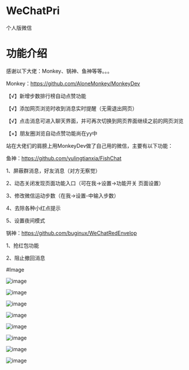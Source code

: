 # WeChatPri
个人版微信

# 功能介绍
感谢以下大佬：Monkey、锅神、鱼神等等。。。

Monkey：https://github.com/AloneMonkey/MonkeyDev

【√】新增步数排行榜自动点赞功能

【√】添加网页浏览时收到消息实时提醒（无需退出网页）

【√】点击消息可进入聊天界面，并可再次切换到网页界面继续之前的网页浏览

【×】朋友圈浏览自动点赞功能尚在yy中

站在大佬们的肩膀上用MonkeyDev做了自己用的微信，主要有以下功能：

鱼神：https://github.com/yulingtianxia/FishChat

1、屏蔽群消息，好友消息（对方无察觉）

2、动态关闭发现页面功能入口（可在我->设置->功能开关 页面设置）

3、修改微信运动步数（在我->设置-中输入步数）

4、去除各种小红点提示

5、设置夜间模式




锅神：https://github.com/buginux/WeChatRedEnvelop

1、抢红包功能

2、阻止撤回消息


#Image

 ![image](https://github.com/Lorwy/WeChatPri/blob/master/WeChatPri/Image/WX20170818-155037.png)

 ![image](https://github.com/Lorwy/WeChatPri/blob/master/WeChatPri/Image/WX20170818-155604.png)

 ![image](https://github.com/Lorwy/WeChatPri/blob/master/WeChatPri/Image/WX20170818-155713.png)

 ![image](https://github.com/Lorwy/WeChatPri/blob/master/WeChatPri/Image/WX20170818-155751.png)

 ![image](https://github.com/Lorwy/WeChatPri/blob/master/WeChatPri/Image/WX20170818-155824.png)

 ![image](https://github.com/Lorwy/WeChatPri/blob/master/WeChatPri/Image/WX20170818-155905.png)

 ![image](https://github.com/Lorwy/WeChatPri/blob/master/WeChatPri/Image/WX20170818-155941.png)

 ![image](https://github.com/Lorwy/WeChatPri/blob/master/WeChatPri/Image/WX20170818-160010.png)
          
